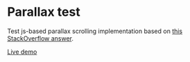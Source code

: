 # Parallax test

Test js-based parallax scrolling implementation based on [this
StackOverflow answer](http://stackoverflow.com/a/23179039).

[Live demo](http://aijai.net/~auramo/parallax-test/index.html)
